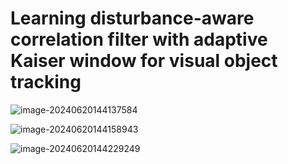 # Learning disturbance-aware correlation filter with adaptive Kaiser window for visual object tracking

![image-20240620144137584](https://rainbowdj-1311333461.cos.ap-guangzhou.myqcloud.com/obsidian/research/image-20240620144137584.png)



![image-20240620144158943](https://rainbowdj-1311333461.cos.ap-guangzhou.myqcloud.com/obsidian/research/image-20240620144158943.png)



![image-20240620144229249](https://rainbowdj-1311333461.cos.ap-guangzhou.myqcloud.com/obsidian/research/image-20240620144229249.png)

